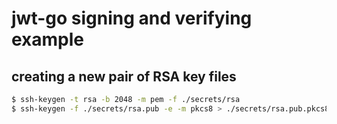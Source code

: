 # jwt-go signing and verifying example

## creating a new pair of RSA key files

```bash
$ ssh-keygen -t rsa -b 2048 -m pem -f ./secrets/rsa
$ ssh-keygen -f ./secrets/rsa.pub -e -m pkcs8 > ./secrets/rsa.pub.pkcs8
```